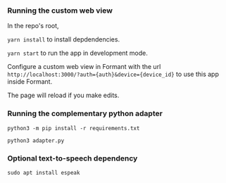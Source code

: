 ### Running the custom web view

In the repo's root,

`yarn install` to install depdendencies.

`yarn start` to run the app in development mode.

Configure a custom web view in Formant with the url `http://localhost:3000/?auth={auth}&device={device_id}` to use this app inside Formant.

The page will reload if you make edits.

### Running the complementary python adapter

`python3 -m pip install -r requirements.txt`

`python3 adapter.py`

### Optional text-to-speech dependency

`sudo apt install espeak`

